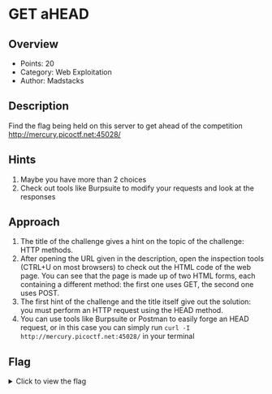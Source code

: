 # GET aHEAD

## Overview

* Points: 20
* Category: Web Exploitation
* Author: Madstacks

## Description
Find the flag being held on this server to get ahead of the competition http://mercury.picoctf.net:45028/

## Hints

1. Maybe you have more than 2 choices
2. Check out tools like Burpsuite to modify your requests and look at the responses

## Approach

1. The title of the challenge gives a hint on the topic of the challenge: HTTP methods.
2. After opening the URL given in the description, open the inspection tools (CTRL+U on most browsers) to check out the HTML code of the web page. You can see that the page is made up of two HTML forms, each containing a different method: the first one uses GET, the second one uses POST.
3. The first hint of the challenge and the title itself give out the solution: you must perform an HTTP request using the HEAD method.
4. You can use tools like Burpsuite or Postman to easily forge an HEAD request, or in this case you can simply run `curl -I http://mercury.picoctf.net:45028/` in your terminal

## Flag

<details>
<summary>Click to view the flag</summary>

__picoCTF{r3j3ct_th3_du4l1ty_775f2530}__
</details>